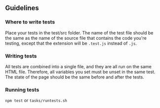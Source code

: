 ## Guidelines ##

### Where to write tests ###

Place your tests in the test/src folder. The name of the test file should be
the same as the name of the source file that contains the code you're testing,
except that the extension will be `.test.js` instead of `.js`.

### Writing tests ###

All tests are combined into a single file, and they are all run on the same
HTML file. Therefore, all variables you set must be unset in the same test.
The state of the page should be the same before and after the tests.

### Running tests ###

`npm test` or `tasks/runtests.sh`

